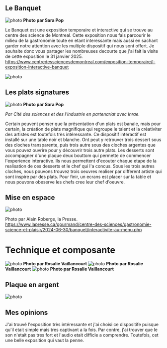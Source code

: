 ## Le Banquet ##
![photo](media/affiche_entree.png)
**Photo par Sara Pop**

Le Banquet est une exposition temporaire et interactive qui se trouve au centre des science de Montreal. Cette exposition nous fais parcourir le milieu de la gastronomie toute en etant interessante mais aussi en sachant garder notre attention avec les multiple dispositif qui nous sont offert. Je souhaite donc vous partager les nombreuses decourte que j'ai fait la visite de cette exposition le 31 janvier 2025. https://www.centredessciencesdemontreal.com/exposition-temporaire/l-exposition-interactive-banquet

![photo](media/family_photo.jpg)

## Les plats signatures ##
![photo](media/ensemble_Les_Plats_Signatures.png)
**Photo par Sara Pop**

*Par Cité des sciences et des l'industrie en partenariat avec Inrae.*

Certain peuvent penser que la présentation d'un plats est banale, mais pour certain, la création de plats magnifique qui regroupe le talent et la créativiter des artistes est toutefois très intéressante. Ce dispositif intéractif est installé sur une table noir et blanche. Ont peut y retrouver trois dessert sous des cloches transparente, puis trois autre sous des cloches argentes que vous pouvez ouvrire pour y découvrir trois autre plats. Les desserts sont accompagner d'une plaque deux bouttom qui permette de commencer l'experience interactive. Ils nous permettent d'ecouter chaque etape de la realisation de ces desserts et le chef qui l'a concus. Sous les trois autres cloches, nous pouvons trouvez trois oeuvres realiser par different artiste qui sont inspire par des plats. Pour finir, un ecrans est placer sur la table et nous pouvons obeserve les chefs cree leur chef d'oeuvre.

## Mise en espace ##
![photo](media/vue_ensemble_Alain_Roberge_Presse.png)

Photo par Alain Roberge, la Presse. https://www.lapresse.ca/gourmand/centre-des-sciences/gastronomie-science-et-plaisir/2024-06-30/banquet/interactivite-au-menu.php

# Technique et composante #

![photo](media/prem_dessert.jpg) **Photo par Rosalie Vaillancourt** ![photo](media/deux_dessert.jpg) **Photo par Rosalie Vaillancourt** ![photo](media/trois_dessert.jpg) **Photo par Rosalie Vaillancourt**

## Plaque en argent ##
![photo](media/vue_ensemble_Alain_Roberge_Presse.png)

## Mes opinions ##
J'ai trouvé l'exposition très intéressante et j'ai choisi ce dispositife puisque qu'il etait simple mais tres captivant a la fois. Par contre, j'ai trouver que le son n'etait pas tres fort et l'audio etait difficle a comprendre. Toutefois, cet une belle exposition qui vaut la penne.

